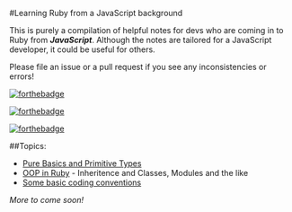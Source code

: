 #Learning Ruby from a JavaScript background

This is purely a compilation of helpful notes for devs who are coming in to Ruby from **_JavaScript_**.  Although the notes are tailored for a JavaScript developer, it could be useful for others. 

Please file an issue or a pull request if you see any inconsistencies or errors!


[![forthebadge](http://forthebadge.com/images/badges/built-by-developers.svg)](http://forthebadge.com)

[![forthebadge](http://forthebadge.com/images/badges/ages-12.svg)](http://forthebadge.com)

[![forthebadge](http://forthebadge.com/images/badges/certified-snoop-lion.svg)](http://forthebadge.com)


##Topics:
* [Pure Basics and Primitive Types](primitives_and_other_basics.md)
* [OOP in Ruby](ruby_oop_design.md) - Inheritence and Classes, Modules and the like
* [Some basic coding conventions](coding_conventions.md)


*More to come soon!*
